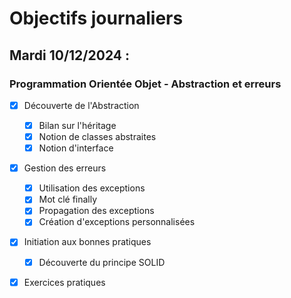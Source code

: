 # Objectifs journaliers

## Mardi 10/12/2024 :

### Programmation Orientée Objet - Abstraction et erreurs

- [x] Découverte de l'Abstraction
  - [x] Bilan sur l'héritage
  - [x] Notion de classes abstraites
  - [x] Notion d'interface
- [x] Gestion des erreurs
  - [x] Utilisation des exceptions
  - [x] Mot clé finally
  - [x] Propagation des exceptions
  - [x] Création d'exceptions personnalisées
- [x] Initiation aux bonnes pratiques
  - [x] Découverte du principe SOLID
- [x] Exercices pratiques
  